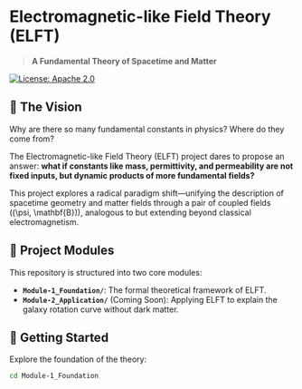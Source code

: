 # Electromagnetic-like Field Theory (ELFT)

> **A Fundamental Theory of Spacetime and Matter**

[![License: Apache 2.0](https://img.shields.io/badge/License-Apache_2.0-blue.svg)](https://opensource.org/licenses/Apache-2.0)

## 🌌 The Vision

Why are there so many fundamental constants in physics? Where do they come from?

The Electromagnetic-like Field Theory (ELFT) project dares to propose an answer: **what if constants like mass, permittivity, and permeability are not fixed inputs, but dynamic products of more fundamental fields?**

This project explores a radical paradigm shift—unifying the description of spacetime geometry and matter fields through a pair of coupled fields \((\psi, \mathbf{B})\), analogous to but extending beyond classical electromagnetism.

## 🧩 Project Modules

This repository is structured into two core modules:

- **`Module-1_Foundation/`**: The formal theoretical framework of ELFT.
- **`Module-2_Application/`** (Coming Soon): Applying ELFT to explain the galaxy rotation curve without dark matter.

## 🚀 Getting Started

Explore the foundation of the theory:
```bash
cd Module-1_Foundation

